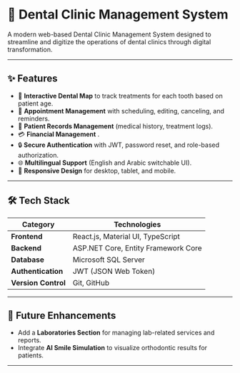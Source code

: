 # 🦷 Dental Clinic Management System

A modern web-based Dental Clinic Management System designed to streamline and digitize the operations of dental clinics through digital transformation.

---

## ✨ Features

- 🦷 **Interactive Dental Map** to track treatments for each tooth based on patient age.
- 📅 **Appointment Management** with scheduling, editing, canceling, and reminders.
- 📂 **Patient Records Management** (medical history, treatment logs).
- 💳 **Financial Management** .
- 🔒 **Secure Authentication** with JWT, password reset, and role-based authorization.
- 🌐 **Multilingual Support** (English and Arabic switchable UI).
- 📱 **Responsive Design** for desktop, tablet, and mobile.

---

## 🛠 Tech Stack

| Category      | Technologies |
| ------------- | ------------ |
| **Frontend**  | React.js, Material UI, TypeScript |
| **Backend**   | ASP.NET Core, Entity Framework Core |
| **Database**  | Microsoft SQL Server |
| **Authentication** | JWT (JSON Web Token) |
| **Version Control** | Git, GitHub |

---

## 🚀 Future Enhancements

- Add a **Laboratories Section** for managing lab-related services and reports.
- Integrate **AI Smile Simulation** to visualize orthodontic results for patients.

---






